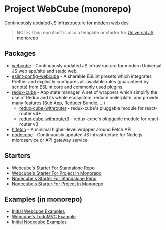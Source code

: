 
# Project WebCube (monorepo)

Continuously updated JS infrastructure for [modern web dev](https://github.com/dexteryy/spellbook-of-modern-webdev)

> NOTE: This repo itself is also a template or starter for [Universal JS monorepo](https://gist.github.com/dexteryy/1618d2398e0b24ee250535b7bc358342)

## Packages

* [webcube](./packages/webcube/) - Continuously updated JS infrastructure for modern Universal JS web app/site and static web.
* [eslint-config-webcube](./packages/eslint-config-webcube/) - A sharable ESLint presets which integrates Prettier and explicitly configures all-available rules (guaranteed by scripts) from ESLint core and commonly used plugins.
* [redux-cube](./packages/redux-cube/) - App state manager. A set of wrappers which simplify the use of Redux and its whole ecosystem, reduce boilerplate, and provide many features (Sub App, Reducer Bundle, ...)
    * [redux-cube-withrouter](./packages/redux-cube-withrouter/) - redux-cube's pluggable module for react-router v4+
    * [redux-cube-withrouter3](./packages/redux-cube-withrouter3/) - redux-cube's pluggable module for react-router v3
* [hifetch](./packages/hifetch/) - A minimal higher-level wrapper around Fetch API
* [nodecube](https://github.com/dexteryy/nodecube) - Continuously updated JS infrastructure for Node.js microservice or API gateway service.

## Starters

* [Webcube's Starter For Standalone Repo](./starters/webcube-app-as-standalone/)
* [Webcube's Starter For Project In Monorepo](./starters/webcube-app-in-monorepo/)
* [Nodecube's Starter For Standalone Repo](./starters/nodecube-service-as-standalone/)
* [Nodecube's Starter For Project In Monorepo](./starters/nodecube-service-in-monorepo/)

## Examples (in monorepo)

* [Initial Webcube Examples](./examples/webcube-initial-structure/)
* [Webcube's TodoMVC Example](./examples/webcube-todo-app/)
* [Initial Nodecube Examples](./examples/nodecube-initial-structure/)
